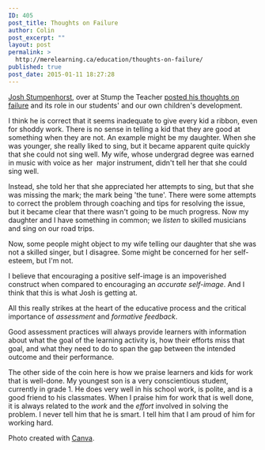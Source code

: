```yaml
---
ID: 405
post_title: Thoughts on Failure
author: Colin
post_excerpt: ""
layout: post
permalink: >
  http://merelearning.ca/education/thoughts-on-failure/
published: true
post_date: 2015-01-11 18:27:28
---
```

<a href="http://stumpteacher.blogspot.ca" target="_blank">Josh Stumpenhorst</a>, over at Stump the Teacher <a href="http://stumpteacher.blogspot.ca/2015/01/failure.html" target="_blank">posted his thoughts on failure</a> and its role in our students' and our own children's development.

I think he is correct that it seems inadequate to give every kid a ribbon, even for shoddy work. There is no sense in telling a kid that they are good at something when they are not. An example might be my daughter. When she was younger, she really liked to sing, but it became apparent quite quickly that she could not sing well. My wife, whose undergrad degree was earned in music with voice as her  major instrument, didn't tell her that she could sing well.

Instead, she told her that she appreciated her attempts to sing, but that she was missing the mark; the mark being 'the tune'. There were some attempts to correct the problem through coaching and tips for resolving the issue, but it became clear that there wasn't going to be much progress. Now my daughter and I have something in common; we <em>listen</em> to skilled musicians and sing on our road trips.

Now, some people might object to my wife telling our daughter that she was not a skilled singer, but I disagree. Some might be concerned for her self-esteem, but I'm not.

I believe that encouraging a positive self-image is an impoverished construct when compared to encouraging an <em>accurate self-image</em>. And I think that this is what Josh is getting at.

All this really strikes at the heart of the educative process and the critical importance of <em>assessment</em> and <em>formative feedback</em>.

Good assessment practices will always provide learners with information about what the goal of the learning activity is, how their efforts miss that goal, and what they need to do to span the gap between the intended outcome and their performance.

The other side of the coin here is how we praise learners and kids for work that is well-done. My youngest son is a very conscientious student, currently in grade 1. He does very well in his school work, is polite, and is a good friend to his classmates. When I praise him for work that is well done, it is always related to the <em>work</em> and the <em>effort</em> involved in solving the problem. I never tell him that he is smart. I tell him that I am proud of him for working hard.

Photo created with <a href="https://www.canva.com/" target="_blank">Canva</a>.